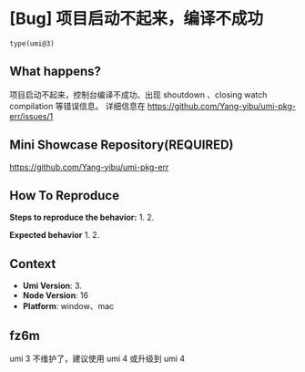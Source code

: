 # [Bug] 项目启动不起来，编译不成功

`type(umi@3)`

<!--
感谢您向我们反馈问题，为了高效的解决问题，我们期望你能提供以下信息：
-->

## What happens?

项目启动不起来，控制台编译不成功、出现 shoutdown 、closing watch compilation 等错误信息。
详细信息在
https://github.com/Yang-yibu/umi-pkg-err/issues/1

## Mini Showcase Repository(REQUIRED)

https://github.com/Yang-yibu/umi-pkg-err

## How To Reproduce

**Steps to reproduce the behavior:** 1. 2.

**Expected behavior** 1. 2.

<!-- 请提供复现链接/步骤，错误日志以及相关配置 -->

## Context

- **Umi Version**: 3.
- **Node Version**: 16
- **Platform**: window、mac

## fz6m

umi 3 不维护了，建议使用 umi 4 或升级到 umi 4
